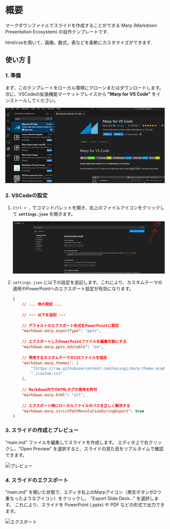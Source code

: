 # 概要
マークダウンファイルでスライドを作成することができる Marp (Markdown Presentation Ecosystem) の自作テンプレートです．

html/cssを用いて，画像，数式，表などを柔軟にカスタマイズができます．

## 使い方 🚀

### 1. 準備

まず、このテンプレートをローカル環境にクローンまたはダウンロードします。
次に、VSCodeの拡張機能マーケットプレイスから **"Marp for VS Code"** をインストールしてください。

![Marp拡張機能](./img/marp_for_vscode.png)

### 2. VSCodeの設定

1. `Ctrl + ,` でコマンドパレットを開き、右上のファイルアイコンをクリックして **`settings.json`** を開きます。

   ![settings.json](./img/settings_json.png)

2. `settings.json` に以下の設定を追記します。これにより、カスタムテーマの適用やPowerPointへのエクスポート設定が有効になります。

   ```json
   {
       // ... 他の設定 ...
   
       // --- 以下を追記 ---
   
       // デフォルトのエクスポート形式をPowerPointに設定
       "markdown.marp.exportType": "pptx",
   
       // エクスポートしたPowerPointファイルを編集可能にする
       "markdown.marp.pptx.editable": "on",
   
       // 使用するカスタムテーマのCSSファイルを指定
       "markdown.marp.themes": [
           "[https://raw.githubusercontent.com/kaisugi/marp-theme-academic/main/themes/academic.css](https://raw.githubusercontent.com/kaisugi/marp-theme-academic/main/themes/academic.css)",
           "./custom.css"
       ],
   
       // Markdown内でのHTMLタグの使用を許可
       "markdown.marp.html": "all",
   
       // エクスポート時にローカルファイルのパスを正しく解決する
       "markdown.marp.strictPathResolutionDuringExport": true
   }
    ```

### 3. スライドの作成とプレビュー
"main.md" ファイルを編集してスライドを作成します。 エディタ上で右クリックし、"Open Preview" を選択すると、スライドの見た目をリアルタイムで確認できます。

  ![プレビュー](./img/open_preview.png)

### 4. スライドのエクスポート
"main.md" を開いた状態で、エディタ右上のMarpアイコン（再生ボタンが2つ重なったようなアイコン）をクリックし、 "Export Slide Deck..." を選択します。 これにより、スライドを PowerPoint (.pptx) や PDF などの形式で出力できます。

  ![エクスポート](./img/export.png)
